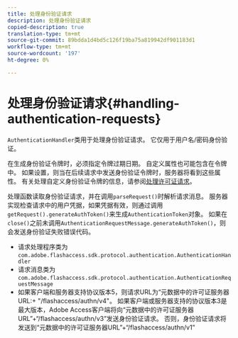 ```yaml
---
title: 处理身份验证请求
description: 处理身份验证请求
copied-description: true
translation-type: tm+mt
source-git-commit: 89bdda1d4bd5c126f19ba75a819942df901183d1
workflow-type: tm+mt
source-wordcount: '197'
ht-degree: 0%

---
```



# 处理身份验证请求{#handling-authentication-requests}

`AuthenticationHandler`类用于处理身份验证请求。 它仅用于用户名/密码身份验证。

在生成身份验证令牌时，必须指定令牌过期日期。 自定义属性也可能包含在令牌中。 如果设置，则当在后续请求中发送身份验证令牌时，服务器将看到这些属性。 有关处理自定义身份验证令牌的信息，请参阅[处理许可证请求](../../aaxs-protecting-content/content-implementing-the-license-server/content-handling-license-reqs/content-handling-license-reqs.md)。

处理函数读取身份验证请求，并在调用`parseRequest()`时解析请求消息。 服务器实现检查请求中的用户凭据，如果凭据有效，则通过调用`getRequest().generateAuthToken()`来生成`AuthenticationToken`对象。 如果在`close()`之前未调用`AuthenticationRequestMessage.generateAuthToken()`，则会发送身份验证失败错误代码。

* 请求处理程序类为`com.adobe.flashaccess.sdk.protocol.authentication.AuthenticationHandler`
* 请求消息类为`com.adobe.flashaccess.sdk.protocol.authentication.AuthenticationRequestMessage`
* 如果客户端和服务器支持协议版本5，则请求URL为“元数据中的许可证服务器URL:+ &quot;/flashaccess/authn/v4&quot;。 如果客户端或服务器支持的协议版本3是最大版本，Adobe Access客户端将向“元数据中的许可证服务器URL”+“/flashaccess/authn/v3”发送身份验证请求。 否则，身份验证请求将发送到“元数据中的许可证服务器URL”+“/flashaccess/authn/v1”

